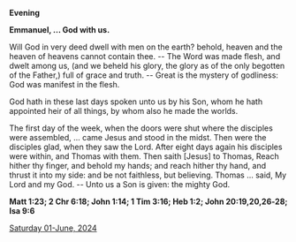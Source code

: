**Evening**

**Emmanuel, ... God with us.**
 
Will God in very deed dwell with men on the earth? behold, heaven and the heaven of heavens cannot contain thee. -- The Word was made flesh, and dwelt among us, (and we beheld his glory, the glory as of the only begotten of the Father,) full of grace and truth. -- Great is the mystery of godliness: God was manifest in the flesh.
 
God hath in these last days spoken unto us by his Son, whom he hath appointed heir of all things, by whom also he made the worlds.
 
The first day of the week, when the doors were shut where the disciples were assembled, ... came Jesus and stood in the midst. Then were the disciples glad, when they saw the Lord. After eight days again his disciples were within, and Thomas with them. Then saith [Jesus] to Thomas, Reach hither thy finger, and behold my hands; and reach hither thy hand, and thrust it into my side: and be not faithless, but believing. Thomas ... said, My Lord and my God. -- Unto us a Son is given: the mighty God.  

**Matt 1:23; 2 Chr 6:18; John 1:14; 1 Tim 3:16; Heb 1:2; John 20:19,20,26‑28; Isa 9:6**

[Saturday 01-June, 2024](https://t.me/daily_light)
